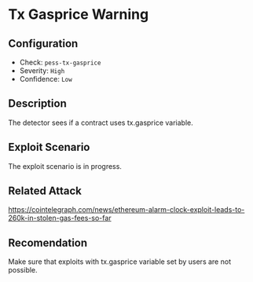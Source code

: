 # Tx Gasprice Warning

## Configuration
* Check: `pess-tx-gasprice`
* Severity: `High`
* Confidence: `Low`

## Description
The detector sees if a contract uses tx.gasprice variable.

## Exploit Scenario
The exploit scenario is in progress.

## Related Attack
https://cointelegraph.com/news/ethereum-alarm-clock-exploit-leads-to-260k-in-stolen-gas-fees-so-far

## Recomendation
Make sure that exploits with tx.gasprice variable set by users are not possible.